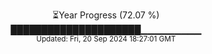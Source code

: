 <p align="center">
⏳Year Progress (72.07 %) <br>
█████████████████████▁▁▁▁▁▁▁▁▁ <br>
<sub>Updated: Fri, 20 Sep 2024 18:27:01 GMT</sub>
</p>

